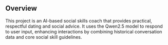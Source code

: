 ## Overview
This project is an AI-based social skills coach that provides practical, respectful dating and social advice. It uses the Qwen2.5 model to respond to user input, enhancing interactions by combining historical conversation data and core social skill guidelines.
